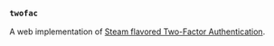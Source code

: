 ### `twofac`

A web implementation of [Steam flavored Two-Factor Authentication](https://support.steampowered.com/kb_article.php?ref=8625-wrah-9030).
